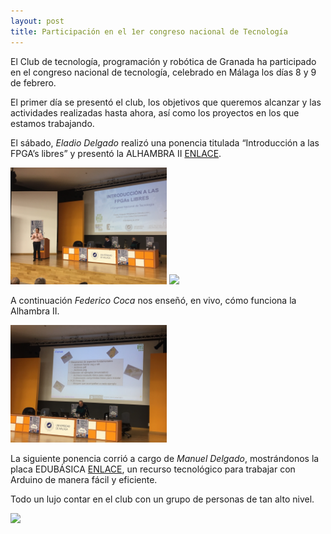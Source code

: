```yaml
---
layout: post
title: Participación en el 1er congreso nacional de Tecnología
---
```


El Club de tecnología, programación y robótica de Granada ha participado en el congreso nacional de tecnología, celebrado en Málaga los días 8 y 9 de febrero.

El primer día se presentó el club, los objetivos que queremos alcanzar y las actividades realizadas hasta ahora, así como los proyectos en los que estamos trabajando.

El sábado, *Eladio Delgado* realizó una ponencia titulada “Introducción a las FPGA’s libres” y presentó la ALHAMBRA II [ENLACE](https://alhambrabits.com/). 

<img src="https://github.com/clubroboticagranada/clubroboticagranada.github.io/blob/master/images/eladio.JPG" width="250" />

<img src="https://clubroboticagranada.github.io/blob/master/images/eladio.JPG" width="500" />



A continuación *Federico Coca* nos enseñó, en vivo, cómo funciona la Alhambra II.

<img src="https://raw.githubusercontent.com/clubroboticagranada/clubroboticagranada.github.io/master/images/fede.JPG" width="250" />




La siguiente ponencia corrió a cargo de *Manuel Delgado*, mostrándonos la placa EDUBÁSICA [ENLACE](http://www.practicasconarduino.com/edubasica), un recurso tecnológico para trabajar con Arduino de manera fácil y eficiente.

Todo un lujo contar en el club con un grupo de personas de tan alto nivel.




<img src="http://clubroboticagranada.github.io/images/impresion_3d.jpg" width="250" />


